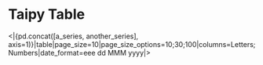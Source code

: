 # Taipy Table
    
<|{pd.concat([a_series, another_series], axis=1)}|table|page_size=10|page_size_options=10;30;100|columns=Letters;Numbers|date_format=eee dd MMM yyyy|>